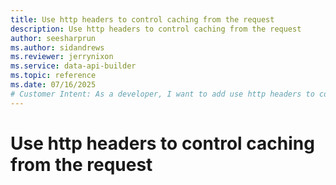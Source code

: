 ```yaml
---
title: Use http headers to control caching from the request
description: Use http headers to control caching from the request
author: seesharprun
ms.author: sidandrews
ms.reviewer: jerrynixon
ms.service: data-api-builder
ms.topic: reference
ms.date: 07/16/2025
# Customer Intent: As a developer, I want to add use http headers to control cache without changes to the Data API.
---
```


# Use http headers to control caching from the request